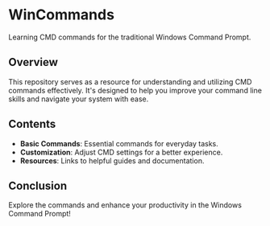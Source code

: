 # WinCommands

Learning CMD commands for the traditional Windows Command Prompt.

## Overview

This repository serves as a resource for understanding and utilizing CMD commands effectively. It's designed to help you improve your command line skills and navigate your system with ease.

## Contents

- **Basic Commands**: Essential commands for everyday tasks.
- **Customization**: Adjust CMD settings for a better experience.
- **Resources**: Links to helpful guides and documentation.

## Conclusion

Explore the commands and enhance your productivity in the Windows Command Prompt!

